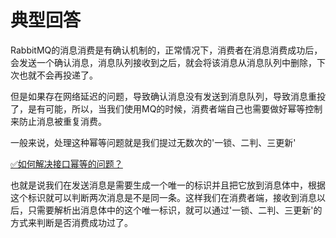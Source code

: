 # 典型回答


RabbitMQ的消息消费是有确认机制的，正常情况下，消费者在消息消费成功后，会发送一个确认消息，消息队列接收到之后，就会将该消息从消息队列中删除，下次也就不会再投递了。



但是如果存在网络延迟的问题，导致确认消息没有发送到消息队列，导致消息重投了，是有可能，所以，当我们使用MQ的时候，消费者端自己也需要做好幂等控制来防止消息被重复消费。



一般来说，处理这种幂等问题就是我们提过无数次的'一锁、二判、三更新'



[✅如何解决接口幂等的问题？](https://www.yuque.com/hollis666/qyhor6/gz2qwl)



也就是说我们在发送消息是需要生成一个唯一的标识并且把它放到消息体中，根据这个标识就可以判断两次消息是不是同一条。这样我们在消费者端，接收到消息以后，只需要解析出消息体中的这个唯一标识，就可以通过'一锁、二判、三更新'的方式来判断是否消费成功过了。

